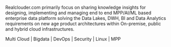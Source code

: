 Realclouder.com primarily focus  on sharing knowledge insights for designing, implementing and managing end to end MPP/AI/ML based enterprise data platform solving the Data Lakes, DWH, BI and Data Analytics requirements on new age product architectures within On-premise, public and hybrid cloud infrastructures.

Multi Cloud | Bigdata | DevOps | Security | Linux  | MPP
